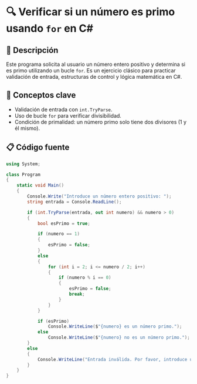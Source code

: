 # 🔍 Verificar si un número es primo usando `for` en C#

## 📌 Descripción
Este programa solicita al usuario un número entero positivo y determina si es primo utilizando un bucle `for`. Es un ejercicio clásico para practicar validación de entrada, estructuras de control y lógica matemática en C#.

## 🧠 Conceptos clave
- Validación de entrada con `int.TryParse`.
- Uso de bucle `for` para verificar divisibilidad.
- Condición de primalidad: un número primo solo tiene dos divisores (1 y él mismo).

## 📋 Código fuente

```csharp
using System;

class Program
{
    static void Main()
    {
        Console.Write("Introduce un número entero positivo: ");
        string entrada = Console.ReadLine();

        if (int.TryParse(entrada, out int numero) && numero > 0)
        {
            bool esPrimo = true;

            if (numero == 1)
            {
                esPrimo = false; 
            }
            else
            {
                for (int i = 2; i <= numero / 2; i++)
                {
                    if (numero % i == 0)
                    {
                        esPrimo = false;
                        break; 
                    }
                }
            }

            if (esPrimo)
                Console.WriteLine($"{numero} es un número primo.");
            else
                Console.WriteLine($"{numero} no es un número primo.");
        }
        else
        {
            Console.WriteLine("Entrada inválida. Por favor, introduce un número entero positivo.");
        }
    }
}
